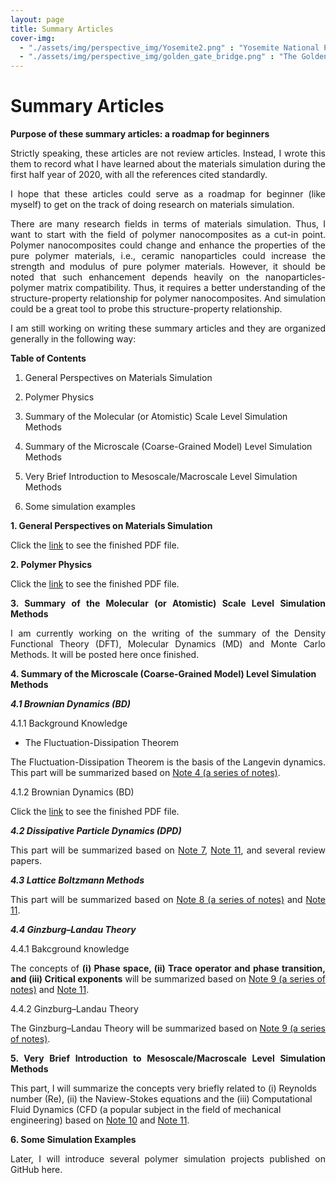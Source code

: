 ```yaml
---
layout: page
title: Summary Articles
cover-img: 
  - "./assets/img/perspective_img/Yosemite2.png" : "Yosemite National Park , Jun 2016"
  - "./assets/img/perspective_img/golden_gate_bridge.png" : "The Golden Gate Bridge @San Francisco, May 2017"
---
```


# Summary Articles
<p style="text-align: justify"> </p>
<p style="text-align: justify"> </p>

<b> Purpose of these summary articles: a roadmap for beginners </b>

<p style="text-align: justify"> Strictly speaking, these articles are not review articles. Instead, I wrote this them to record what I have learned about the materials simulation during the first half year of 2020, with all the references cited standardly.

<p style="text-align: justify"> I hope that these articles could serve as a roadmap for beginner (like myself) to get on the track of doing research on materials simulation. </p>

<p style="text-align: justify"> There are many research fields in terms of materials simulation. Thus, I want to start with the field of polymer nanocomposites as a cut-in point. Polymer nanocomposites could change and enhance the properties of the pure polymer materials, i.e., ceramic nanoparticles could increase the strength and modulus of pure polymer materials. However, it should be noted that such enhancement depends heavily on the nanoparticles-polymer matrix compatibility. Thus, it requires a better understanding of the structure-property relationship for polymer nanocomposites. And simulation could be a great tool to probe this structure-property relationship. </p>

<p style="text-align: justify"> I am still working on writing these summary articles and they are organized generally in the following way: </p>

<p style="text-align: justify"> <b> Table of Contents </b> </p>

1. General Perspectives on Materials Simulation 

2. Polymer Physics 

3. Summary of the Molecular (or Atomistic) Scale Level Simulation Methods 

4. Summary of the Microscale (Coarse-Grained Model) Level Simulation Methods 

5. Very Brief Introduction to Mesoscale/Macroscale Level Simulation Methods

6. Some simulation examples

<p style="text-align: justify"> </p>
<p style="text-align: justify"> </p>
<p style="text-align: justify"> </p>

<p style="text-align: justify"> <b> 1. General Perspectives on Materials Simulation </b> </p>
<p style="text-align: justify"> Click the <a href="https://drive.google.com/file/d/1kDah1F-wAiLNm8QHEpMBobOn7I9p0jaz/view?usp=sharing">link</a> to see the finished PDF file. </p>

<p style="text-align: justify"> </p>

<p style="text-align: justify"> <b> 2. Polymer Physics </b> </p>
<p style="text-align: justify"> Click the <a href="https://drive.google.com/file/d/1PLAWguHrLTZ6jn2sdAVnEYv-bd2dI-r6/view?usp=sharing">link</a> to see the finished PDF file. </p>

<p style="text-align: justify"> </p>

<p style="text-align: justify"> <b> 3. Summary of the Molecular (or Atomistic) Scale Level Simulation Methods </b> </p>
<p style="text-align: justify"> I am currently working on the writing of the summary of the Density Functional Theory (DFT), Molecular Dynamics (MD) and Monte Carlo Methods. It will be posted here once finished. </p>

<p style="text-align: justify"> </p>

<b> 4. Summary of the Microscale (Coarse-Grained Model) Level Simulation Methods </b>
<p style="text-align: justify"> </p>       

<p style="text-align: justify"> <b><i> 4.1 Brownian Dynamics (BD) </i></b> </p>

<p style="text-align: justify"> 4.1.1 Background Knowledge </p>

* <p style="text-align: justify"> The Fluctuation-Dissipation Theorem </p>
<p style="text-align: justify"> The Fluctuation-Dissipation Theorem is the basis of the Langevin dynamics. This part will be summarized based on <a href="https://drive.google.com/drive/folders/198Q3xKglre_yNkWnau_A_4KK9t9ybcp0?usp=sharing">Note 4 (a series of notes)</a>. </p>

<p style="text-align: justify"> </p>

<p style="text-align: justify"> 4.1.2 Brownian Dynamics (BD) </p>
<p style="text-align: justify"> Click the <a href="https://drive.google.com/file/d/1ohz_ZVlydgGSDZZF2zYL934YFq2ttYSt/view?usp=sharing">link</a> to see the finished PDF file. </p>

<p style="text-align: justify"> </p>

<p style="text-align: justify"> <b><i> 4.2 Dissipative Particle Dynamics (DPD) </i></b> </p>
<p style="text-align: justify"> This part will be summarized based on <a href="https://drive.google.com/file/d/1zHPnoG_ifda7WFq5lECKJAb2ZBPtkNQO/view?usp=sharing">Note 7</a>, <a href="https://drive.google.com/file/d/1mknpAKVLXZ2P007IlklXQD7ccbgKdilX/view?usp=sharing">Note 11</a>, and several review papers. </p>

<p style="text-align: justify"> </p>

<p style="text-align: justify"> <b><i> 4.3 Lattice Boltzmann Methods </i></b> </p>
<p style="text-align: justify"> This part will be summarized based on <a href="https://drive.google.com/drive/folders/107L-JYqCPOddcQ3E0qHeuIz5OA7Ayb5L?usp=sharing">Note 8 (a series of notes)</a> and <a href="https://drive.google.com/file/d/1mknpAKVLXZ2P007IlklXQD7ccbgKdilX/view?usp=sharing">Note 11</a>. </p>

<p style="text-align: justify"> </p>

<p style="text-align: justify"> <b><i> 4.4 Ginzburg–Landau Theory </i></b> </p>

<p style="text-align: justify"> 4.4.1 Bakcground knowledge </p>
<p style="text-align: justify"> The concepts of <b>(i) Phase space, (ii) Trace operator and phase transition, and (iii) Critical exponents</b> will be summarized based on <a href="https://drive.google.com/drive/folders/1xk27urM1dFVMYPSYagm1ps2MIpxQBQk5?usp=sharing">Note 9 (a series of notes)</a> and <a href="https://drive.google.com/file/d/1mknpAKVLXZ2P007IlklXQD7ccbgKdilX/view?usp=sharing">Note 11</a>. </p>

<p style="text-align: justify"> 4.4.2 Ginzburg–Landau Theory </p>
<p style="text-align: justify"> The Ginzburg–Landau Theory will be summarized based on <a href="https://drive.google.com/drive/folders/1xk27urM1dFVMYPSYagm1ps2MIpxQBQk5?usp=sharing">Note 9 (a series of notes)</a>. </p>
<p style="text-align: justify"> </p>

<p style="text-align: justify"> <b> 5. Very Brief Introduction to Mesoscale/Macroscale Level Simulation Methods </b> </p>

This part, I will summarize the concepts very briefly related to (i) Reynolds number (Re), (ii) the Naview-Stokes equations and the (iii) Computational Fluid Dynamics (CFD (a popular subject in the field of mechanical engineering) based on <a href="https://drive.google.com/file/d/1gI_B-gzNL3P3xuXzXAO9uvvM9_g0sYMv/view?usp=sharing">Note 10</a> and <a href="https://drive.google.com/file/d/1mknpAKVLXZ2P007IlklXQD7ccbgKdilX/view?usp=sharing">Note 11</a>.

<p style="text-align: justify"> </p>

<p style="text-align: justify"> <b> 6. Some Simulation Examples </b> </p>
<p style="text-align: justify"> Later, I will introduce several polymer simulation projects published on GitHub here.</p>
 
